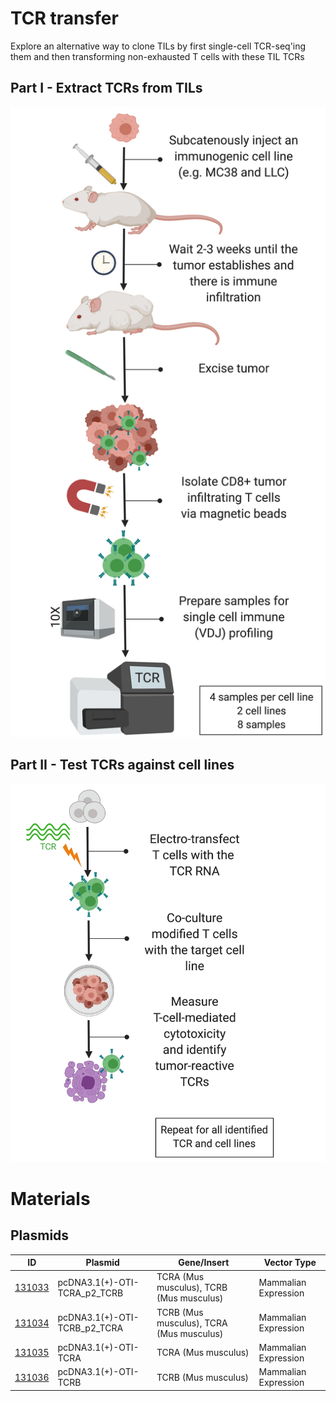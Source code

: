 # TCR transfer
Explore an alternative way to clone TILs by first single-cell TCR-seq'ing them and then transforming non-exhausted T cells with these TIL TCRs

## Part I - Extract TCRs from TILs
![TCR transfer part I](./eyecandy/TCR%20transfer%20-%20Part%20I.png)


## Part II - Test TCRs against cell lines
![TCR transfer part II](./eyecandy/TCR%20transfer%20-%20Part%20II.png)

# Materials
## Plasmids

ID | Plasmid | Gene/Insert | Vector Type
-- | -- | -- | --
[131033](https://www.addgene.org/131033/) | pcDNA3.1(+)-OTI-TCRA_p2_TCRB | TCRA (Mus musculus), TCRB (Mus musculus) | Mammalian Expression
[131034](https://www.addgene.org/131034/) | pcDNA3.1(+)-OTI-TCRB_p2_TCRA | TCRB (Mus musculus), TCRA (Mus musculus) | Mammalian Expression
[131035](https://www.addgene.org/131035/) | pcDNA3.1(+)-OTI-TCRA | TCRA (Mus musculus) | Mammalian Expression
[131036](https://www.addgene.org/131036/) | pcDNA3.1(+)-OTI-TCRB | TCRB (Mus musculus) | Mammalian Expression

